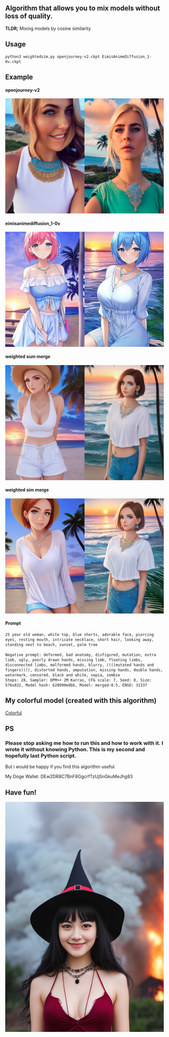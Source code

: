 ## Algorithm that allows you to mix models without loss of quality. 

**TLDR;** Mixing models by cosine similarity

## Usage

```
python3 weightedsim.py openjourney-v2.ckpt EimisAnimeDiffusion_1-0v.ckpt

```

## Example

#### openjourney-v2
![openjourney](examples/openjourney-v2.png?raw=true)

#### eimisanimediffusion_1-0v
![eimisanime](examples/eimisanimediffusion_1-0v.png?raw=true)

#### weighted sum merge
![open_eimis_sum_05](examples/open_eimis_sum_05.png?raw=true)

#### weighted sim merge 
![open_eimis_sim_05](examples/open_eimis_sim_05.png?raw=true)

#### Prompt
```
25 year old woman, white top, blue shorts, adorable face, piercing eyes, resting mouth, intricate necklace, short hair, looking away, standing next to beach, sunset, palm tree

Negative prompt: deformed, bad anatomy, disfigured, mutation, extra limb, ugly, poorly drawn hands, missing limb, floating limbs, disconnected limbs, malformed hands, blurry, ((((mutated hands and fingers)))), distorted hands, amputation, missing hands, double hands, watermark, censored, black and white, sepia, zombie
Steps: 28, Sampler: DPM++ 2M Karras, CFG scale: 7, Seed: 0, Size: 576x832, Model hash: 628090e8bb, Model: merged-0.5, ENSD: 31337
```


## My colorful model (created with this algorithm)

[Colorful](https://civitai.com/models/7279/colorful)


## PS

### Please stop asking me how to run this and how to work with it. I wrote it without knowing Python. This is my second and hopefully last Python script.


But i would be happy if you find this algorithm useful. 

My Doge Wallet: DEw2DR8C7BnF8GgcrfTzUjSnGkuMeJhg83

## Have fun!

![fun](examples/1.png?raw=true)